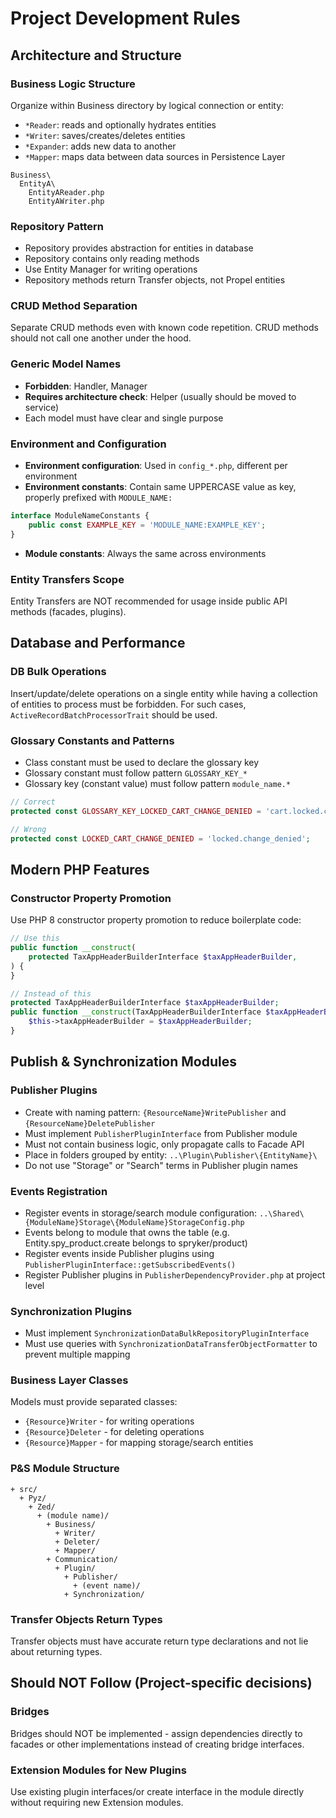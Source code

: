 # Project Development Rules

## Architecture and Structure

### Business Logic Structure
Organize within Business directory by logical connection or entity:
- `*Reader`: reads and optionally hydrates entities
- `*Writer`: saves/creates/deletes entities
- `*Expander`: adds new data to another
- `*Mapper`: maps data between data sources in Persistence Layer
```
Business\
  EntityA\
    EntityAReader.php
    EntityAWriter.php
```

### Repository Pattern
- Repository provides abstraction for entities in database
- Repository contains only reading methods
- Use Entity Manager for writing operations
- Repository methods return Transfer objects, not Propel entities


### CRUD Method Separation
Separate CRUD methods even with known code repetition. CRUD methods should not call one another under the hood.

### Generic Model Names
- **Forbidden**: Handler, Manager
- **Requires architecture check**: Helper (usually should be moved to service)
- Each model must have clear and single purpose

### Environment and Configuration
- **Environment configuration**: Used in `config_*.php`, different per environment
- **Environment constants**: Contain same UPPERCASE value as key, properly prefixed with `MODULE_NAME:`
```php
interface ModuleNameConstants {
    public const EXAMPLE_KEY = 'MODULE_NAME:EXAMPLE_KEY';
}
```
- **Module constants**: Always the same across environments

### Entity Transfers Scope
Entity Transfers are NOT recommended for usage inside public API methods (facades, plugins).

## Database and Performance

### DB Bulk Operations
Insert/update/delete operations on a single entity while having a collection of entities to process must be forbidden. For such cases, `ActiveRecordBatchProcessorTrait` should be used.

### Glossary Constants and Patterns
- Class constant must be used to declare the glossary key
- Glossary constant must follow pattern `GLOSSARY_KEY_*`
- Glossary key (constant value) must follow pattern `module_name.*`
```php
// Correct
protected const GLOSSARY_KEY_LOCKED_CART_CHANGE_DENIED = 'cart.locked.change_denied';

// Wrong
protected const LOCKED_CART_CHANGE_DENIED = 'locked.change_denied';
```

## Modern PHP Features

### Constructor Property Promotion
Use PHP 8 constructor property promotion to reduce boilerplate code:
```php
// Use this
public function __construct(
    protected TaxAppHeaderBuilderInterface $taxAppHeaderBuilder,
) {
}

// Instead of this
protected TaxAppHeaderBuilderInterface $taxAppHeaderBuilder;
public function __construct(TaxAppHeaderBuilderInterface $taxAppHeaderBuilder) {
    $this->taxAppHeaderBuilder = $taxAppHeaderBuilder;
}
```

## Publish & Synchronization Modules

### Publisher Plugins
- Create with naming pattern: `{ResourceName}WritePublisher` and `{ResourceName}DeletePublisher`
- Must implement `PublisherPluginInterface` from Publisher module
- Must not contain business logic, only propagate calls to Facade API
- Place in folders grouped by entity: `..\Plugin\Publisher\{EntityName}\`
- Do not use "Storage" or "Search" terms in Publisher plugin names

### Events Registration
- Register events in storage/search module configuration: `..\Shared\{ModuleName}Storage\{ModuleName}StorageConfig.php`
- Events belong to module that owns the table (e.g. Entity.spy_product.create belongs to spryker/product)
- Register events inside Publisher plugins using `PublisherPluginInterface::getSubscribedEvents()`
- Register Publisher plugins in `PublisherDependencyProvider.php` at project level

### Synchronization Plugins
- Must implement `SynchronizationDataBulkRepositoryPluginInterface`
- Must use queries with `SynchronizationDataTransferObjectFormatter` to prevent multiple mapping

### Business Layer Classes
Models must provide separated classes:
- `{Resource}Writer` - for writing operations
- `{Resource}Deleter` - for deleting operations
- `{Resource}Mapper` - for mapping storage/search entities

### P&S Module Structure
```
+ src/
  + Pyz/
    + Zed/
      + (module name)/
        + Business/
          + Writer/
          + Deleter/
          + Mapper/
        + Communication/
          + Plugin/
            + Publisher/
              + (event name)/
            + Synchronization/
```

### Transfer Objects Return Types
Transfer objects must have accurate return type declarations and not lie about returning types.

## Should NOT Follow (Project-specific decisions)

### Bridges
Bridges should NOT be implemented - assign dependencies directly to facades or other implementations instead of creating bridge interfaces.


### Extension Modules for New Plugins
Use existing plugin interfaces/or create interface in the module directly without requiring new Extension modules.



